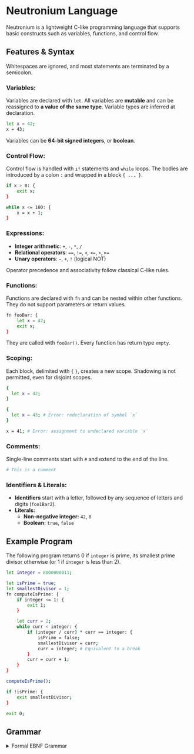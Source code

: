 # Neutronium Language

Neutronium is a lightweight C-like programming language that supports basic constructs such as variables, functions, and
control flow.

## Features & Syntax

Whitespaces are ignored, and most statements are terminated by a semicolon.

### Variables:

Variables are declared with `let`. All variables are **mutable** and can be reassigned to **a value of the same type**.
Variable types are inferred at declaration.

```bash
let x = 42;
x = 43;
```

Variables can be **64-bit signed integers**, or **boolean**.

### Control Flow:

Control flow is handled with `if` statements and `while` loops. The bodies are introduced by a colon `:` and wrapped in
a block `{ ... }`.

```bash
if x > 0: {
    exit x;
}

while x <= 100: {
    x = x + 1;
}
```

### Expressions:

- **Integer arithmetic**: `+`, `-`, `*`, `/`
- **Relational operators**: `==`, `!=`, `<`, `<=`, `>`, `>=`
- **Unary operators**: `-`, `+`, `!` (logical NOT)

Operator precedence and associativity follow classical C-like rules.

### Functions:

Functions are declared with `fn` and can be nested within other functions. They do not support parameters or return
values.

```bash
fn fooBar: {
    let x = 42;
    exit x;
}
```

They are called with `fooBar()`. Every function has return type `empty`.

### Scoping:

Each block, delimited with `{` `}`, creates a new scope. Shadowing is not permitted, even for disjoint scopes.

```bash
{
  let x = 42;
}

{
  let x = 43; # Error: redeclaration of symbol `x`
}

x = 41; # Error: assignment to undeclared variable `x`
```

### Comments:

Single-line comments start with `#` and extend to the end of the line.

```bash
# This is a comment
```

### Identifiers & Literals:

- **Identifiers** start with a letter, followed by any sequence of letters and digits (`foo1Bar2`).
- **Literals:**
    - **Non-negative integer:** `42`, `0`
    - **Boolean:** `true`, `false`

## Example Program

The following program returns 0 if `integer` is prime, its smallest prime divisor otherwise (or 1 if `integer` is less
than 2).

```bash
let integer = 8000000011;

let isPrime = true;
let smallestDivisor = 1;
fn computeIsPrime: {
    if integer <= 1: {
        exit 1;
    }

    let curr = 2;
    while curr < integer: {
        if (integer / curr) * curr == integer: {
            isPrime = false;
            smallestDivisor = curr;
            curr = integer; # Equivalent to a break
        }
        curr = curr + 1;
    }
}

computeIsPrime();

if !isPrime: {
    exit smallestDivisor;
}

exit 0;
```

## Grammar

<details><summary>Formal EBNF Grammar</summary>

```
program ::= { statement }

statement ::= block-statement
            | assignment
            | declaration-assignment
            | function-declaration
            | if-statement
            | while-statement
            | exit-statement
            | expression-statement
            | comment

block-statement ::= '{' { statement } '}'

assignment ::= identifier '=' expression ';'

declaration-assignment ::= 'let' identifier '=' expression ';'

function-declaration ::= 'fn' identifier '(' ')' ':' block-statement

if-statement ::= 'if' expression ':' block-statement

while-statement ::= 'while' expression ':' block-statement

exit-statement ::= 'exit' expression ';'

expression-statement ::= expression ';'

comment ::= '#' { character }

expression ::= relational-expression

relational-expression ::= additive-expression
                        | additive-expression ("==" | "!=" | "<" | "<=" | ">" | ">=") additive-expression

additive-expression ::= multiplicative-expression
                      | additive-expression ('+' | '-') multiplicative-expression

multiplicative-expression ::= unary-expression
                            | multiplicative-expression ('*' | '/') unary-expression

unary-expression ::= primary-expression
                   | unary-op primary-expression

primary-expression ::= literal
                     | identifier
                     | function-call
                     | '(' expression ')'

function-call ::= identifier '(' ')'

unary-op ::= '-' | '+' | '!'

identifier ::= letter { letter | digit }

literal ::= integer-literal

integer-literal ::= digit { digit }
```

</details>